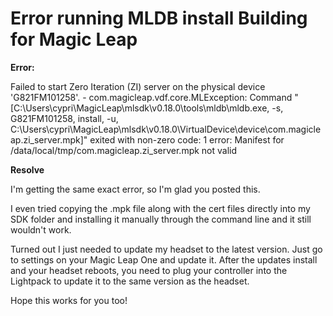 # Error running MLDB install Building for Magic Leap

**Error:**

Failed to start Zero Iteration (ZI) server on the physical device 
'G821FM101258'. - com.magicleap.vdf.core.MLException: Command 
"[C:\Users\cypri\MagicLeap\mlsdk\v0.18.0\tools\mldb\mldb.exe, -s, 
G821FM101258, install, -u, 
C:\Users\cypri\MagicLeap\mlsdk\v0.18.0\VirtualDevice\device\com.magicleap.zi_server.mpk]"
exited with non-zero code: 1 error: Manifest for 
/data/local/tmp/com.magicleap.zi_server.mpk not valid 



**Resolve**

I'm getting the same exact error, so I'm glad you posted this.

I even tried copying the .mpk file along with the cert files directly  into my SDK folder and installing it manually through the command line  and it still wouldn't work.

Turned out I just needed to update my headset to the latest version.  Just go to settings on your Magic Leap One and update it. After the  updates install and your headset reboots, you need to plug your  controller into the Lightpack to update it to the same version as the  headset. 

Hope this works for you too! 